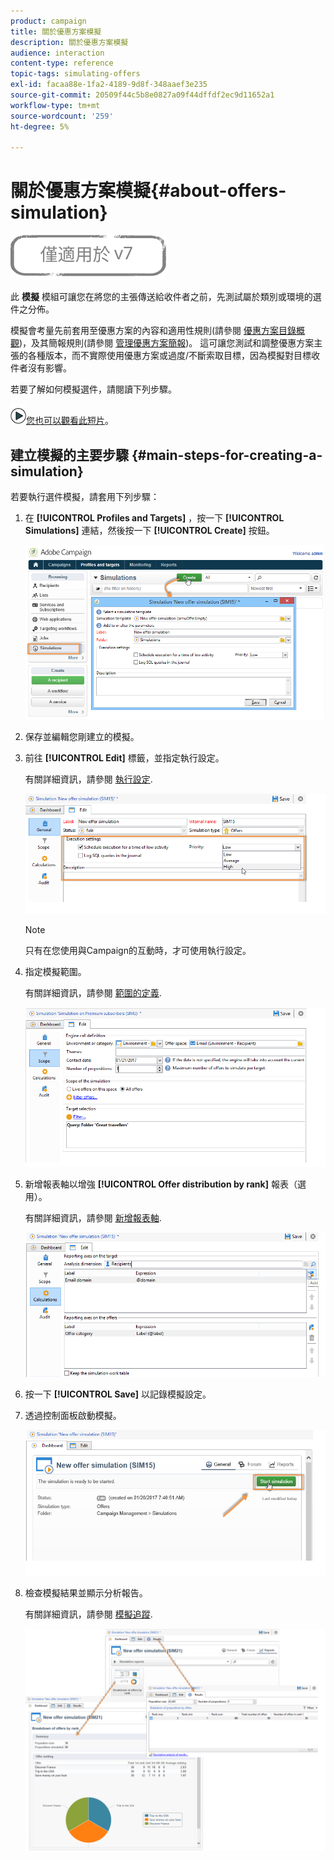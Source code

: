 ```yaml
---
product: campaign
title: 關於優惠方案模擬
description: 關於優惠方案模擬
audience: interaction
content-type: reference
topic-tags: simulating-offers
exl-id: facaa88e-1fa2-4189-9d8f-348aaef3e235
source-git-commit: 20509f44c5b8e0827a09f44dffdf2ec9d11652a1
workflow-type: tm+mt
source-wordcount: '259'
ht-degree: 5%

---
```


# 關於優惠方案模擬{#about-offers-simulation}

![](../../assets/v7-only.svg)

此 **模擬** 模組可讓您在將您的主張傳送給收件者之前，先測試屬於類別或環境的選件之分佈。

模擬會考量先前套用至優惠方案的內容和適用性規則(請參閱 [優惠方案目錄概觀](../../interaction/using/offer-catalog-overview.md))，及其簡報規則(請參閱 [管理優惠方案簡報](../../interaction/using/managing-offer-presentation.md))。 這可讓您測試和調整優惠方案主張的各種版本，而不實際使用優惠方案或過度/不斷索取目標，因為模擬對目標收件者沒有影響。

若要了解如何模擬選件，請閱讀下列步驟。

![](assets/do-not-localize/how-to-video.png)[您也可以觀看此短片](https://helpx.adobe.com/campaign/classic/how-to/simulate-offer-in-acv6.html?playlist=/ccx/v1/collection/product/campaign/classic/segment/digital-marketers/explevel/intermediate/applaunch/introduction/collection.ccx.js&amp;ref=helpx.adobe.com)。

## 建立模擬的主要步驟 {#main-steps-for-creating-a-simulation}

若要執行選件模擬，請套用下列步驟：

1. 在 **[!UICONTROL Profiles and Targets]** ，按一下 **[!UICONTROL Simulations]** 連結，然後按一下 **[!UICONTROL Create]** 按鈕。

   ![](assets/offer_simulation_001.png)

1. 保存並編輯您剛建立的模擬。
1. 前往 **[!UICONTROL Edit]** 標籤，並指定執行設定。

   有關詳細資訊，請參閱 [執行設定](../../interaction/using/execution-settings.md).

   ![](assets/offer_simulation_003.png)

   >[!NOTE]
   >
   >只有在您使用與Campaign的互動時，才可使用執行設定。

1. 指定模擬範圍。

   有關詳細資訊，請參閱 [範圍的定義](../../interaction/using/simulation-scope.md#definition-of-the-scope).

   ![](assets/offer_simulation_004.png)

1. 新增報表軸以增強 **[!UICONTROL Offer distribution by rank]** 報表（選用）。

   有關詳細資訊，請參閱 [新增報表軸](../../interaction/using/simulation-scope.md#adding-reporting-axes).

   ![](assets/offer_simulation_005.png)

1. 按一下 **[!UICONTROL Save]** 以記錄模擬設定。
1. 透過控制面板啟動模擬。

   ![](assets/offer_simulation_006.png)

1. 檢查模擬結果並顯示分析報告。

   有關詳細資訊，請參閱 [模擬追蹤](../../interaction/using/simulation-tracking.md).

   ![](assets/offer_simulation_007.png)
